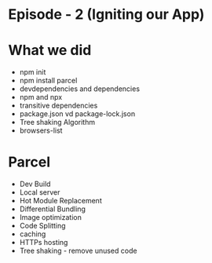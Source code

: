 # Episode - 2 (Igniting our App)

# What we did

- npm init
- npm install parcel
- devdependencies and dependencies
- npm and npx
- transitive dependencies
- package.json vd package-lock.json
- Tree shaking Algorithm
- browsers-list


# Parcel

- Dev Build
- Local server
- Hot Module Replacement
- Differential Bundling
- Image optimization
- Code Splitting
- caching 
- HTTPs hosting
- Tree shaking - remove unused code 